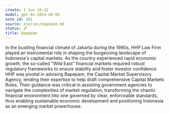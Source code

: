 ```yaml
---
create: 1 Jun 16:12
model: gpt-4o-2024-08-06
note_id: 261
source: stories/bapepam.md
status: 🖊️
title: Bapepam
---
```


In the bustling financial climate of Jakarta during the 1990s, HHP Law Firm played an instrumental role in shaping the burgeoning landscape of Indonesia's capital markets. As the country experienced rapid economic growth, the so-called "Wild East" financial markets required robust regulatory frameworks to ensure stability and foster investor confidence. HHP was pivotal in advising Bapepam, the Capital Market Supervisory Agency, lending their expertise to help draft comprehensive Capital Markets Rules. Their guidance was critical in assisting government agencies to navigate the complexities of market regulation, transforming the chaotic financial environment into one governed by clear, enforceable standards, thus enabling sustainable economic development and positioning Indonesia as an emerging market powerhouse.